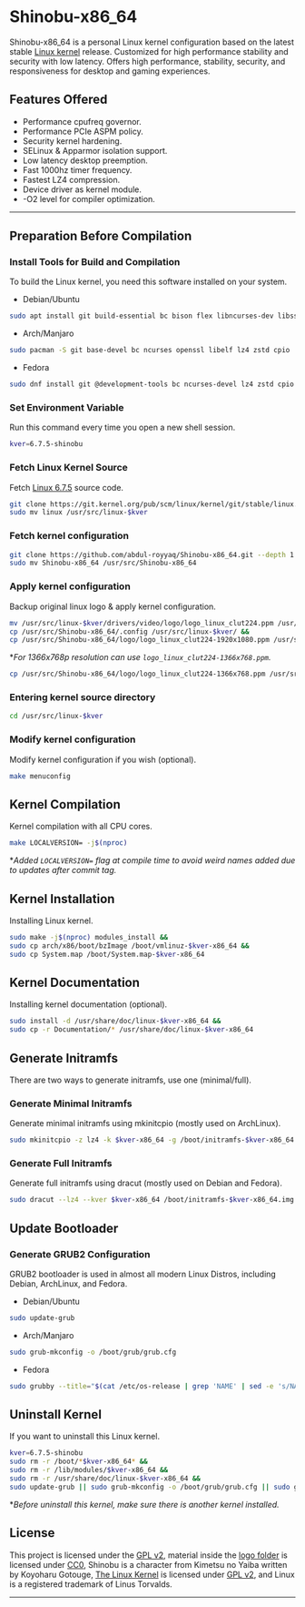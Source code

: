 # Shinobu-x86_64

Shinobu-x86_64 is a personal Linux kernel configuration based on the latest stable [Linux kernel](https://kernel.org) release.
Customized for high performance stability and security with low latency. Offers high performance, stability, security, and responsiveness for desktop and gaming experiences.

## Features Offered

* Performance cpufreq governor.
* Performance PCIe ASPM policy.
* Security kernel hardening.
* SELinux & Apparmor isolation support.
* Low latency desktop preemption.
* Fast 1000hz timer frequency.
* Fastest LZ4 compression.
* Device driver as kernel module.
* -O2 level for compiler optimization.

---

## Preparation Before Compilation

### Install Tools for Build and Compilation

To build the Linux kernel, you need this software installed on your system.

* Debian/Ubuntu

```bash
sudo apt install git build-essential bc bison flex libncurses-dev libssl-dev libelf-dev lz4 zstd cpio
```

* Arch/Manjaro

```bash
sudo pacman -S git base-devel bc ncurses openssl libelf lz4 zstd cpio
```

* Fedora

```bash
sudo dnf install git @development-tools bc ncurses-devel lz4 zstd cpio
```

### Set Environment Variable

Run this command every time you open a new shell session.

```bash
kver=6.7.5-shinobu
```

### Fetch Linux Kernel Source

Fetch [Linux 6.7.5](https://git.kernel.org/pub/scm/linux/kernel/git/stable/linux.git/commit/?h=v6.7.5) source code.
 
```bash
git clone https://git.kernel.org/pub/scm/linux/kernel/git/stable/linux.git --depth 1 -b v6.7.5 &&
sudo mv linux /usr/src/linux-$kver
```

### Fetch kernel configuration

```bash
git clone https://github.com/abdul-royyaq/Shinobu-x86_64.git --depth 1 &&
sudo mv Shinobu-x86_64 /usr/src/Shinobu-x86_64
```

### Apply kernel configuration

Backup original linux logo & apply kernel configuration.

```bash
mv /usr/src/linux-$kver/drivers/video/logo/logo_linux_clut224.ppm /usr/src/linux-$kver/drivers/video/logo/logo_linux_clut224.backup.ppm &&
cp /usr/src/Shinobu-x86_64/.config /usr/src/linux-$kver/ &&
cp /usr/src/Shinobu-x86_64/logo/logo_linux_clut224-1920x1080.ppm /usr/src/linux-$kver/drivers/video/logo/logo_linux_clut224.ppm
```

**For 1366x768p resolution can use `logo_linux_clut224-1366x768.ppm`.*

```bash
cp /usr/src/Shinobu-x86_64/logo/logo_linux_clut224-1366x768.ppm /usr/src/linux-$kver/drivers/video/logo/logo_linux_clut224.ppm
```

### Entering kernel source directory

```bash
cd /usr/src/linux-$kver
```

### Modify kernel configuration

Modify kernel configuration if you wish (optional).

```bash
make menuconfig
```

## Kernel Compilation

Kernel compilation with all CPU cores.

```bash
make LOCALVERSION= -j$(nproc)
```

**Added `LOCALVERSION=` flag at compile time to avoid weird names added due to updates after commit tag.*

## Kernel Installation

Installing Linux kernel.

```bash
sudo make -j$(nproc) modules_install &&
sudo cp arch/x86/boot/bzImage /boot/vmlinuz-$kver-x86_64 &&
sudo cp System.map /boot/System.map-$kver-x86_64
```

## Kernel Documentation

Installing kernel documentation (optional).

```bash
sudo install -d /usr/share/doc/linux-$kver-x86_64 &&
sudo cp -r Documentation/* /usr/share/doc/linux-$kver-x86_64
```

## Generate Initramfs

There are two ways to generate initramfs, use one (minimal/full).

### Generate Minimal Initramfs

Generate minimal initramfs using mkinitcpio (mostly used on ArchLinux).

```bash
sudo mkinitcpio -z lz4 -k $kver-x86_64 -g /boot/initramfs-$kver-x86_64.img
```

### Generate Full Initramfs

Generate full initramfs using dracut (mostly used on Debian and Fedora).

```bash
sudo dracut --lz4 --kver $kver-x86_64 /boot/initramfs-$kver-x86_64.img
```

## Update Bootloader

### Generate GRUB2 Configuration

GRUB2 bootloader is used in almost all modern Linux Distros, including Debian, ArchLinux, and Fedora.

* Debian/Ubuntu

```bash
sudo update-grub
```

* Arch/Manjaro

```bash
sudo grub-mkconfig -o /boot/grub/grub.cfg
```

* Fedora

```bash
sudo grubby --title="$(cat /etc/os-release | grep 'NAME' | sed -e 's/NAME="\(.*\)"/\1/' | head -1) ($kver-x86_64) $(cat /etc/os-release | grep 'VERSION' | sed -e 's/VERSION="\(.*\)"/\1/' | head -1)"--add-kernel=/boot/vmlinuz-$kver-x86_64 --copy-default
```

## Uninstall Kernel

If you want to uninstall this Linux kernel.

```bash
kver=6.7.5-shinobu
sudo rm -r /boot/*$kver-x86_64* &&
sudo rm -r /lib/modules/$kver-x86_64 &&
sudo rm -r /usr/share/doc/linux-$kver-x86_64 &&
sudo update-grub || sudo grub-mkconfig -o /boot/grub/grub.cfg || sudo grubby --remove-kernel=/boot/vmlinuz-$kver-x86_64
```

**Before uninstall this kernel, make sure there is another kernel installed.*

## License

This project is licensed under the [GPL v2](https://www.gnu.org/licenses/old-licenses/gpl-2.0.html), material inside the [logo folder](logo/) is licensed under [CC0](https://creativecommons.org/publicdomain/zero/1.0), Shinobu is a character from Kimetsu no Yaiba written by Koyoharu Gotouge, [The Linux Kernel](https://kernel.org) is licensed under [GPL v2](https://www.gnu.org/licenses/old-licenses/gpl-2.0.html), and Linux is a registered trademark of Linus Torvalds.

---
